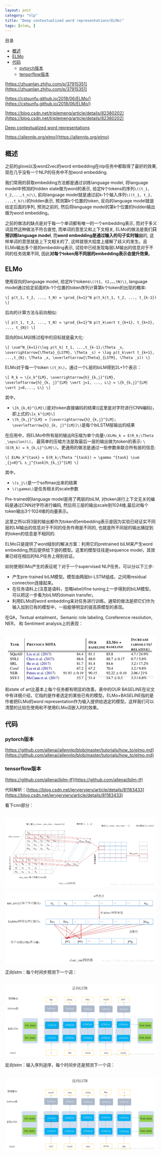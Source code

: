 ```yaml
---
layout: post
category: "nlp"
title: "Deep contextualized word representations(ELMo)"
tags: [elmo, ]
---
```


目录

<!-- TOC -->

- [概述](#概述)
- [ELMo](#elmo)
- [代码](#代码)
    - [pytorch版本](#pytorch版本)
    - [tensorflow版本](#tensorflow版本)

<!-- /TOC -->

[https://zhuanlan.zhihu.com/p/37915351](https://zhuanlan.zhihu.com/p/37915351)

[https://cstsunfu.github.io/2018/06/ELMo/](https://cstsunfu.github.io/2018/06/ELMo/)

[https://blog.csdn.net/triplemeng/article/details/82380202](https://blog.csdn.net/triplemeng/article/details/82380202)

[Deep contextualized word representations](https://arxiv.org/abs/1802.05365)

[https://allennlp.org/elmo](https://allennlp.org/elmo)

## 概述

之前的glove以及word2vec的word embedding在nlp任务中都取得了最好的效果, 现在几乎没有一个NLP的任务中不加word embedding.

我们常用的获取embedding方法都是通过训练language model, 将language model中预测的hidden state做为word的表示, 给定N个tokens的序列`\((t_1, t_2,...,t_n)\)`, 前向language model就是通过前k-1个输入序列`\((t_1, t_2, ...,t_k)\)`的hidden表示, 预测第k个位置的token, 反向的language model就是给定后面的序列, 预测之前的, 然后将language model的第k个位置的hidden输出做为word embedding。

之前的做法的缺点是对于每一个单词都有唯一的一个embedding表示, 而对于多义词显然这种做法不符合直觉, 而单词的意思又和上下文相关, ELMo的做法是我们**只预训练language model**, 而**word embedding是通过输入的句子实时输出**的, 这样单词的意思就是上下文相关的了, 这样就很大程度上缓解了歧义的发生。且ELMo输出多个层的embedding表示, 试验中已经发现每层LM输出的信息对于不同的任务效果不同, 因此**对每个token用不同层的embedding表示会提升效果**。

## ELMo

使用双向的language model, 给定N个tokens`\((t1, t2,…,tN)\)`, language model通过给定前面的k-1个位置的token序列计算第k个token的出现的概率:

`\[
p(t_1, t_2, ..., t_N) = \prod_{k=1}^N p(t_k|t_1, t_2, ..., t_{k-1})
\]`

后向的计算方法与前向相似:

`\[
p(t_1, t_2, ..., t_N) = \prod_{k=1}^N p(t_k\vert t_{k+1}, t_{k+2}, ..., t_{N})
\]`

双向的biLM训练过程中的目标就是最大化:

`\[
\sum^N_{k=1}(\log p(t_k| t_1, ...,t_{k-1};\Theta _x, \overrightarrow{\Theta}_{LSTM}, \Theta _s) + \log p(t_k\vert t_{k+1}, ...,t_{N}; \Theta _x, \overleftarrow{\Theta}_{LSTM}, \Theta _s))
\]`

ELMo对于每一个token `\(t_k\)`，通过一个L层的biLM得到2L+1个表示：

`\[
R_k = \{x_k^{LM}, \overrightarrow{h}_{k,j}^{LM}, \overleftarrow{h}_{k, j}^{LM} \vert j=1, ..., L\} = \{h_{k,j}^{LM} \vert j=0,..., L\}
\]`

其中，

+ `\[h_{k,0}^{LM}\]`是对token直接编码的结果((这里是对字符进行CNN编码)，即上式的`\[x_k^{LM}\]`
+ `\(h_{k,j}^{LM} = [\overrightarrow{h}_{k,j}^{LM}; \overleftarrow{h}_{k, j}^{LM}]\)`是每个biLSTM层输出的结果

在应用中，将ELMo中所有层的输出R压缩为单个向量`\(ELMo_k = E(R_k;\Theta _\epsilon)\)`， 最简单的压缩方法是取最后一层的输出做为token的表示: `\(E(R_k) = h_{k,L}^{LM}\)`。更通用的做法是通过一些参数来联合所有层的信息:

`\[
ELMo_k^{task} = E(R_k;\Theta ^{task}) = \gamma ^{task} \sum _{j=0}^L s_j^{task}h_{k,j}^{LM}
\]`

其中，

+ `\(s_j\)`是一个softmax出来的结果
+ `\(\gamma\)`是任务相关的scale参数

Pre-trained的language model是用了两层的biLM, 对token进行上下文无关的编码是通过CNN对字符进行编码, 然后将三层的输出scale到1024维,最后对每个token输出3个1024维的向量表示。

这里之所以将3层的输出都作为token的embedding表示是因为实验已经证实不同层的LM输出的信息对于不同的任务作用是不同的, 也就是所不同层的输出捕捉到的token的信息是不相同的.

ELMo只是提供了word级别的解决方案：利用它的pretrained biLM来产生word embedding,然后提供给下游的模型。这里的模型往往是sequence model，其效果已经在相应的NLP任务上得到验证。

如何使用ElMo产生的表征呢？对于一个supervised NLP任务，可以分以下三步:

+ 产生pre-trained biLM模型。模型由两层bi-LSTM组成，之间用residual connection连接起来。
+ 在任务语料上(注意是语料，忽略label)fine tuning上一步得到的biLM模型。可以把这一步看为biLM的domain transfer。
+ 利用ELMo的word embedding来对任务进行训练。通常的做法是把它们作为输入加到已有的模型中，一般能够明显的提高原模型的表现。

在QA，Textual entailment，Semanic role labeling, Coreference resolution, NER， 和 Sentiment analysis上的表现：

<html>
<br/>

<img src='../assets/elmo-experiment1.png' style='max-height: 200px;max-width:500px'/>
<br/>

</html>

和state of art比基本上每个任务都有明显的改善。表中的OUR BASELINE在论文中有详细介绍，它指的是作者选定的某些已有的模型。ELMo+BASELINE指的是作者把ELMo的word representation作为输入提供给选定的模型。这样我们可以清楚的比较在使用和不使用ELMo词嵌入时的效果。




## 代码

### pytorch版本

[https://github.com/allenai/allennlp/blob/master/tutorials/how_to/elmo.md](https://github.com/allenai/allennlp/blob/master/tutorials/how_to/elmo.md)

### tensorflow版本

[https://github.com/allenai/bilm-tf](https://github.com/allenai/bilm-tf)

代码解析：[https://blog.csdn.net/jeryjeryjery/article/details/81183433](https://blog.csdn.net/jeryjeryjery/article/details/81183433)

看下cnn部分：

<html>
<br/>

<img src='../assets/char-cnn-1.png' style='max-height: 350px;max-width:500px'/>
<br/>

</html>

<html>
<br/>

<img src='../assets/char-cnn-2.png' style='max-height: 350px;max-width:500px'/>
<br/>

</html>


正向lstm：每个时间步预测下一个词：

<html>
<br/>

<img src='../assets/elmo-lstm.png' style='max-height: 350px;max-width:500px'/>
<br/>

</html>

反向lstm：输入序列逆序，每个时间步还是预测下一个词：

<html>
<br/>

<img src='../assets/elmo-reverse-lstm.png' style='max-height: 350px;max-width:500px'/>
<br/>

</html>

